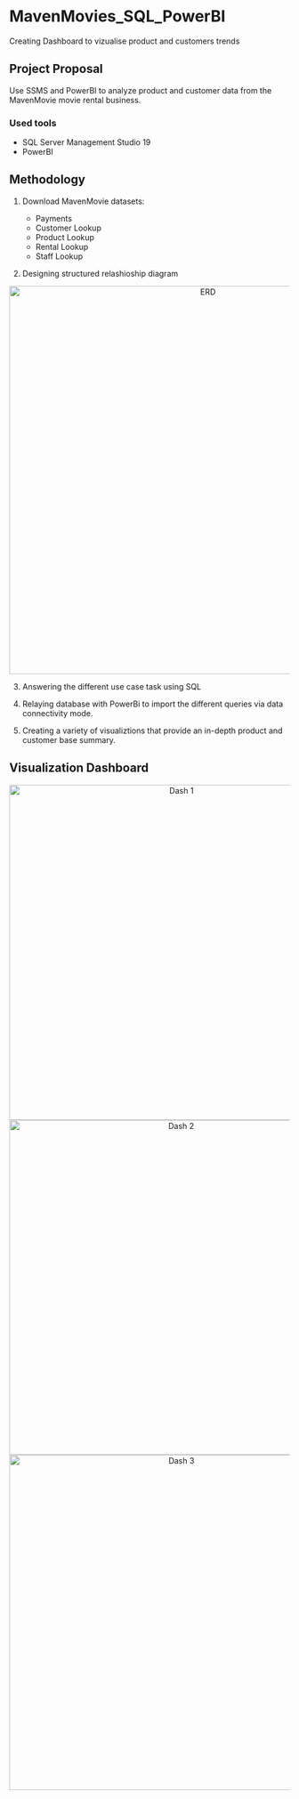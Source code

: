 # MavenMovies_SQL_PowerBI
Creating Dashboard to vizualise product and customers trends


## Project Proposal
Use SSMS and PowerBI to analyze product and customer data from the MavenMovie movie rental business.

### Used tools
- SQL Server Management Studio 19
- PowerBI

## Methodology
1. Download MavenMovie datasets:
    - Payments 
    - Customer Lookup 
    - Product Lookup 
    - Rental Lookup 
    - Staff Lookup

2. Designing structured relashioship diagram

<div align='center'>
  <img width="698" alt="ERD" src="https://github.com/Abdel1999/MavenMovies_SQL_PowerBI/assets/123161748/24f497a9-ac5e-4479-9463-2cb2b5dfcc82">
</div>   

3. Answering the different use case task using SQL

4. Relaying database with PowerBi to import the different queries via data connectivity mode.

5. Creating a variety of visualiztions that provide an in-depth product and customer base summary.

## Visualization Dashboard

<div align='center'>
  <img width="603" alt="Dash 1" src="https://github.com/Abdel1999/MavenMovies_SQL_PowerBI/assets/123161748/495f970d-857e-4905-819a-1949c9a812b4">
</div>

<div align='center'>
  <img width="602" alt="Dash 2" src="https://github.com/Abdel1999/MavenMovies_SQL_PowerBI/assets/123161748/6e759fea-b080-430d-aaf0-f5edfad31bd8">
</div>

<div align='center'>
<img width="603" alt="Dash 3" src="https://github.com/Abdel1999/MavenMovies_SQL_PowerBI/assets/123161748/b08c696d-922c-4397-907c-5585e10649df">
</div>




